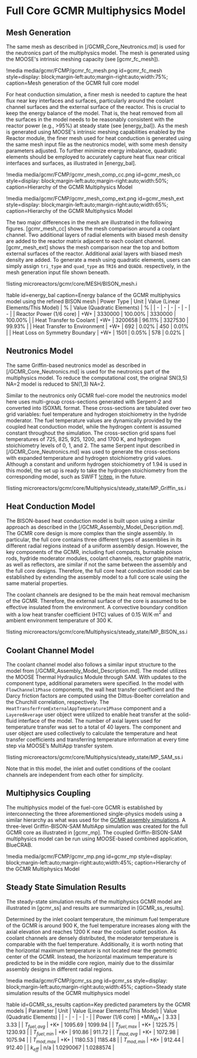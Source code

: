 # Full Core GCMR Multiphysics Model

## Mesh Generation

The same mesh as described in [/GCMR_Core_Neutronics.md] is used for the neutronics part of the multiphysics model. The mesh is generated using the MOOSE's intrinsic meshing capacity (see [gcmr_fc_mesh]). 

!media media/gcmr/FCMP/gcmr_fc_mesh.png
      id=gcmr_fc_mesh
      style=display: block;margin-left:auto;margin-right:auto;width:75%;
      caption=Mesh generation of the GCMR full core model

For heat conduction simulation, a finer mesh is needed to capture the heat flux near key interfaces and surfaces, particularly around the coolant channel surfaces and the external surface of the reactor. This is crucial to keep the energy balance of the model. That is, the heat removed from all the surfaces in the model needs to be reasonably consistent with the reactor power (e.g., >95%) at steady state (see [energy_bal]). As the mesh is generated using MOOSE's intrinsic meshing capabilities enabled by the Reactor module, the finer mesh used for heat conduction is generated using the same mesh input file as the neutronics model, with some mesh density parameters adjusted. To further minimize energy imbalance, quadratic elements should be employed to accurately capture heat flux near critical interfaces and surfaces, as illustrated in [energy_bal].

!media media/gcmr/FCMP/gcmr_mesh_comp_cc.png
      id=gcmr_mesh_cc
      style=display: block;margin-left:auto;margin-right:auto;width:50%;
      caption=Hierarchy of the GCMR Multiphysics Model

!media media/gcmr/FCMP/gcmr_mesh_comp_ext.png
      id=gcmr_mesh_ext
      style=display: block;margin-left:auto;margin-right:auto;width:65%;
      caption=Hierarchy of the GCMR Multiphysics Model

The two major differences in the mesh are illustrated in the following figures. [gcmr_mesh_cc] shows the mesh comparison around a coolant channel. Two additional layers of radial elements with biased mesh density are added to the reactor matrix adjacent to each coolant channel. [gcmr_mesh_ext] shows the mesh comparison near the top and bottom external surfaces of the reactor. Additional axial layers with biased mesh density are added. To generate a mesh using quadratic elements, users can simply assign `tri_type` and `quad_type` as `TRI6` and `QUAD8`. respectively, in the mesh generation input file shown beneath.

!listing microreactors/gcmr/core/MESH/BISON_mesh.i

!table id=energy_bal caption=Energy balance of the GCMR multiphysics model using the refined BISON mesh
| Power Type | Unit | Value (Linear Elements/This Model) | % | Value (Quadratic Elements) | % |
| - | - | - | - | - | - |
| Reactor Power (1/6 core) | +W+ | 3330000 | 100.00% | 3330000 | 100.00% |
| Heat Transfer to Coolant | +W+ | 3200658 | 96.11% | 3327530 | 99.93% |
| Heat Transfer to Environment | +W+ | 692 | 0.02% | 450 | 0.01% |
| Heat Loss on Symmetry Boundary | +W+ | 1501 | 0.05% | 578 | 0.02% |


## Neutronics Model

The same Griffin-based neutronics model as described in [/GCMR_Core_Neutronics.md] is used for the neutronics part of the multiphysics model. To reduce the computational cost, the original SN(3,5) NA=2 model is reduced to SN(1,3) NA=2.

Similar to the neutronics only GCMR fuel-core model the neutronics model here uses multi-group cross-sections generated with Serpent-2 and converted into ISOXML format. These cross-sections are tabulated over two grid variables: fuel temperature and hydrogen stoichiometry in the hydride moderator. The fuel temperature values are dynamically provided by the coupled heat conduction model, while the hydrogen content is assumed constant throughout the simulation. The cross-section grid spans fuel temperatures of 725, 825, 925, 1200, and 1700 K, and hydrogen stoichiometry levels of 0, 1, and 2. The same Serpent input described in [/GCMR_Core_Neutronics.md] was used to generate the cross-sections with expanded temperature and hydrogen stoichiometry grid values. Although a constant and uniform hydrogen stoichiometry of 1.94 is used in this model, the set up is ready to take the hydrogen stoichiometry from the corresponding model, such as SWIFT [!citep](matthews2021swift), in the future.

!listing microreactors/gcmr/core/Multiphysics/steady_state/MP_Griffin_ss.i

## Heat Conduction Model

The BISON-based heat conduction model is built upon using a similar approach as described in the [/GCMR_Assembly_Model_Description.md].  The GCMR core design is more complex than the single assembly. In particular, the full core contains three different types of assemblies in its different radial regions instead of a uniform assembly design. However, the key components of the GCMR, including fuel compacts, burnable poison rods, hydride moderator modules, coolant channels, reactor graphite matrix, as well as reflectors, are similar if not the same between the assembly and the full core designs. Therefore, the full core heat conduction model can be established by extending the assembly model to a full core scale using the same material properties.

The coolant channels are designed to be the main heat removal mechanism of the GCMR. Therefore, the external surface of the core is assumed to be effective insulated from the environment. A convective boundary condition with a low heat transfer coefficient (HTC) values of 0.15 W/K$\cdot$m$^2$ and ambient environment temperature of 300 K.

!listing microreactors/gcmr/core/Multiphysics/steady_state/MP_BISON_ss.i

## Coolant Channel Model

The coolant channel model also follows a similar input structure to the model from [/GCMR_Assembly_Model_Description.md]. The model utilizes the MOOSE Thermal Hydraulics Module through SAM. With updates to the component type, additional parameters were specified. In the model with `FlowChannel1Phase` components, the wall heat transfer coefficient and the Darcy friction factors are computed using the Dittus-Boelter correlation and the Churchill correlation, respectively. The `HeatTransferFromExternalAppTemperature1Phase` component and a `LayeredAverage` user object were utilized to enable heat transfer at the solid-fluid interface of the model. The number of axial layers used for temperature transfer was set to a total of 40 layers. The component and user object are used collectively to calculate the temperature and heat transfer coefficients and transferring temperature information at every time step via MOOSE’s MultiApp transfer system.

!listing microreactors/gcmr/core/Multiphysics/steady_state/MP_SAM_ss.i

Note that in this model, the inlet and outlet conditions of the coolant channels are independent from each other for simplicity.

## Multiphysics Coupling

The multiphysics model of the fuel-core GCMR is established by interconnecting the three aforementioned single-physics models using a similar hierarchy as what was used for the [GCMR assembly simulations](/GCMR_Assembly_Model_Description.md). A three-level Griffin-BISON-SAM MultiApp
simulation was created for the full GCMR core as illustrated in [gcmr_mp]. The coupled Griffin-BISON-SAM multiphysics model can be run using MOOSE-based combined application, BlueCRAB.

!media media/gcmr/FCMP/gcmr_mp.png
      id=gcmr_mp
      style=display: block;margin-left:auto;margin-right:auto;width:45%;
      caption=Hierarchy of the GCMR Multiphysics Model

## Steady State Simulation Results

The steady-state simulation results of the multiphysics GCMR model are illustrated in [gcmr_ss] and results are summarized in [GCMR_ss_results]. 

Determined by the inlet coolant temperature, the minimum fuel temperature of the GCMR is around 900 K, the fuel temperature increases along with the axial elevation and reaches 1200 K near the coolant outlet position. As coolant channels are densely distributed, the moderator temperature is comparable with the fuel temperature. Additionally, it is worth noting that the horizontal maximum temperature is not located near the geometric center of the GCMR. Instead, the horizontal maximum temperature is predicted to be in the middle core region, mainly due to the dissimilar assembly designs in different radial regions.

!media media/gcmr/FCMP/gcmr_ss.png
      id=gcmr_ss
      style=display: block;margin-left:auto;margin-right:auto;width:45%;
      caption=Steady state simulation results of the GCMR multiphysics model

!table id=GCMR_ss_results caption=Key predicted parameters by the GCMR models 
| Parameter | Unit | Value (Linear Elements/This Model) | Value (Quadratic Elements) |
| - | - | - | - |
| Power (1/6 core) | +MW$_{th}$+ | 3.33 | 3.33 |
| $T_{fuel, avg}$ | +K+ | 1095.69 | 1099.94 |
| $T_{fuel, max}$ | +K+ | 1225.75 | 1230.93 |
| $T_{fuel, min}$ | +K+ | 910.86 | 911.72 |
| $T_{mod, avg}$ | +K+ | 1072.98 | 1075.94 |
| $T_{mod, max}$ | +K+ | 1180.53 | 1185.48 |
| $T_{mod, min}$ | +K+ | 912.44 | 912.40 |
| $k_{eff}$ | n/a | 1.0290067 | 1.0288574 |

